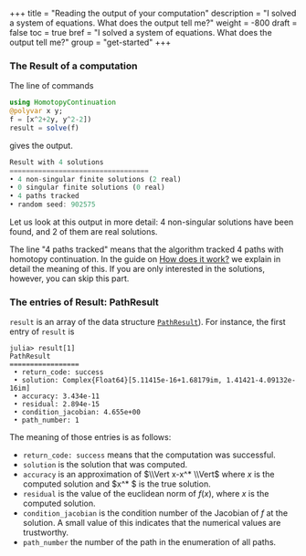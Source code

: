 +++
title = "Reading the output of your computation"
description = "I solved a system of equations. What does the output tell me?"
weight = -800
draft = false
toc = true
bref = "I solved a system of equations. What does the output tell me?"
group = "get-started"
+++

<h3 class="section-head" id="result"><a>The Result of a computation</a></h3>

The line of commands

```julia
using HomotopyContinuation
@polyvar x y;
f = [x^2+2y, y^2-2])
result = solve(f)
```

gives the output.

```julia
Result with 4 solutions
==================================
• 4 non-singular finite solutions (2 real)
• 0 singular finite solutions (0 real)
• 4 paths tracked
• random seed: 902575
```

Let us look at this output in more detail: 4 non-singular solutions have been found, and 2 of them are real solutions.

The line "4 paths tracked" means that the algorithm tracked 4 paths with homotopy continuation. In the guide on [How does it work?](how_does_it_work) we explain in detail the meaning of this. If you are only interested in the solutions, however, you can skip this part.

<h3 class="section-head" id="pathresult-entries"><a>The entries of Result: PathResult</a></h3>

`result` is an array of the data structure [`PathResult`](https://www.juliahomotopycontinuation.org/HomotopyContinuation.jl/stable/path_tracker/#PathResult-1)). For instance, the first entry of `result` is

```julia-repl
julia> result[1]
PathResult
=================
 • return_code: success
 • solution: Complex{Float64}[5.11415e-16+1.68179im, 1.41421-4.09132e-16im]
 • accuracy: 3.434e-11
 • residual: 2.894e-15
 • condition_jacobian: 4.655e+00
 • path_number: 1
```

The meaning of those entries is as follows:

* `return_code: success` means that the computation was successful.
* `solution` is the solution that was computed.
* `accuracy` is an approximation of $\\Vert x-x^* \\Vert$ where $x$ is the computed solution and $x^* $ is the true solution.
* `residual` is the value of the euclidean norm of $f(x)$, where $x$ is the computed solution.
* `condition_jacobian` is the condition number of the Jacobian of $f$ at the solution. A small value of this indicates that the numerical values are trustworthy.
* `path_number` the number of the path in the enumeration of all paths.
